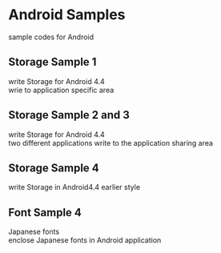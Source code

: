 Android Samples
===============

sample codes for Android <br/>

## Storage Sample 1 <br/>
 write Storage for Android 4.4 <br/>
wrie to application specific area <br/>
 
## Storage Sample 2 and 3 <br/>
 write Storage for Android 4.4 <br/>
 two different applications write to the application sharing area <br/>

## Storage Sample 4 <br/>
 write Storage in Android4.4 earlier style <br/>
 
## Font Sample 4 <br/>
Japanese fonts <br/>
enclose Japanese fonts in Android application <br/>
